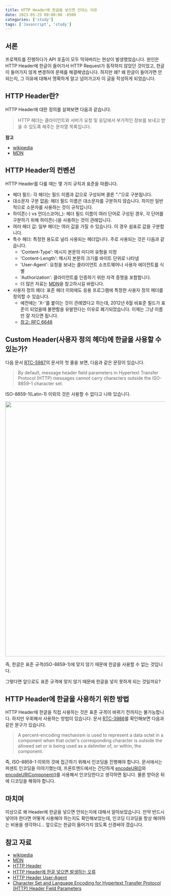 ```yaml
---
title: HTTP Header에 한글을 넣으면 안되는 이유
date: 2023-05-25 00:00:00 -0500
categories: ['study']
tags: ['Javascript', 'study']
---
```


## 서론

프로젝트를 진행하다가 API 호출이 모두 막혀버리는 현상이 발생했었습니다.
원인은 HTTP Header에 한글이 들어가서 HTTP Request가 동작하지 않았던 것이었고, 한글이 들어가지 않게 변경하여 문제를 해결해냈습니다.
하지만 왜? 왜 한글이 들어가면 안되는지, 그 이유에 대해서 명확하게 알고 넘어가고자 이 글을 작성하게 되었습니다.

## HTTP Header란?

HTTP Header에 대한 정의를 살펴보면 다음과 같습니다.

> HTTP 헤더는 클라이언트와 서버가 요청 및 응답에서 부가적인 정보를 보내고 받을 수 있도록 해주는 문자열 목록입니다.

**참고**

- [wikipedia](https://en.wikipedia.org/wiki/List_of_HTTP_header_fields)
- [MDN](https://developer.mozilla.org/ko/docs/Web/HTTP/Headers)

## HTTP Header의 컨벤션

HTTP Header를 다룰 때는 몇 가지 규칙과 표준을 따릅니다.

- 헤더 필드: 각 헤더는 필드 이름과 값으로 구성되며 콜론 ":"으로 구분됩니다.
- 대소문자 구분 없음: 헤더 필드 이름은 대소문자를 구분하지 않습니다. 하지만 일반적으로 소문자를 사용하는 것이 규칙입니다.
- 하이픈(-) vs 언더스코어(_): 헤더 필드 이름이 여러 단어로 구성된 경우, 각 단어를 구분하기 위해 하이픈(-)을 사용하는 것이 관례입니다.
- 여러 헤더 값: 일부 헤더는 여러 값을 가질 수 있습니다. 이 경우 쉼표로 값을 구분합니다.
- 특수 헤더: 특정한 용도로 널리 사용되는 헤더입니다. 주로 사용되는 것은 다음과 같습니다.
  - 'Content-Type': 메시지 본문의 미디어 유형을 지정
  - 'Content-Length': 메시지 본문의 크기를 바이트 단위로 나타냄
  - 'User-Agent': 요청을 보내는 클라이언트 소프트웨어나 사용자 에이전트를 식별
  - 'Authorization': 클라이언트를 인증하기 위한 자격 증명을 포함합니다.
  - 더 많은 자료는 [MDN](https://developer.mozilla.org/en-US/docs/Web/HTTP/Headers/Accept)을 참고하시길 바랍니다.
- 사용자 정의 헤더: 표준 헤더 이외에도 응용 프로그램에 특정한 사용자 정의 헤더를 정의할 수 있습니다.
  - 예전에는 'X-'를 붙이는 것이 관례였다고 하는데, 2012년 6월 비표준 필드가 표준이 되었을때 불편함을 유발한다는 이유로 폐기되었습니다. 이제는 그냥 이름만 잘 지으면 됩니다.
  - [참고: RFC 6648](https://datatracker.ietf.org/doc/html/rfc6648)

## Custom Header(사용자 정의 헤더)에 한글을 사용할 수 있는가?

다음 문서 [RTC-5987](https://datatracker.ietf.org/doc/html/rfc5987)의 문서의 첫 줄을 보면, 다음과 같은 문장이 있습니다.

> By default, message header field parameters in Hypertext Transfer Protocol (HTTP) messages cannot carry characters outside the ISO-8859-1 character set.

ISO-8859-1(Latin-1) 이외의 것은 사용할 수 없다고 나와 있습니다.

<img src="https://www.charset.org/img/charsets/iso-8859-1.gif" alt="" width="800" fill="white" priority />

즉, 한글은 표준 규격(ISO-8859-1)에 맞지 않기 때문에 한글을 사용할 수 없는 것입니다.

그렇다면 앞으로도 표준 규격에 맞지 않기 때문에 한글을 넣지 못하게 되는 것일까요?

## HTTP Header에 한글을 사용하기 위한 방법

HTTP Header에 한글을 직접 사용하는 것은 표준 규격이 바뀌기 전까지는 불가능합니다.
하지만 우회해서 사용하는 방법이 있습니다. 문서 [RTC-3986](https://datatracker.ietf.org/doc/html/rfc3986#section-2.1)를 확인해보면 다음과 같은 문구가 있습니다.

> A percent-encoding mechanism is used to represent a data octet in a component when that octet's corresponding character is outside the allowed set or is being used as a delimiter of, or within, the component.

즉, ISO-8859-1 이외의 것에 접근하기 위해서 인코딩을 진행해야 합니다. 문서에서는 퍼센트 인코딩을 이야기했는데, 프론트엔드에서는 간단하게 [encodeURI()](https://developer.mozilla.org/ko/docs/Web/JavaScript/Reference/Global_Objects/encodeURI)와 [encodeURIComponent()](https://developer.mozilla.org/ko/docs/Web/JavaScript/Reference/Global_Objects/encodeURIComponent)를 사용해서 인코딩한다고 생각하면 됩니다. 물론 받아온 뒤에 디코딩을 해줘야 합니다.

## 마치며

이상으로 왜 Header에 한글을 넣으면 안되는지에 대해서 알아보았습니다. 만약 반드시 넣어야 한다면 어떻게 사용해야 하는지도 확인해보았는데, 인코딩 디코딩을 항상 해야하는 비용을 생각하니... 앞으로는 한글이 들어가지 않도록 신경써야 겠습니다.

## 참고 자료

- [wikipedia](https://en.wikipedia.org/wiki/List_of_HTTP_header_fields)
- [MDN](https://developer.mozilla.org/ko/docs/Web/HTTP/Headers)
- [HTTP Header](https://developer.mozilla.org/ko/docs/Web/HTTP/Headers)
- [HTTP Header에 한글 넣으면 발생하는 오류](https://imksh.com/101)
- [HTTP Header User-Agent](https://jammdev.tistory.com/m/171)
- [Character Set and Language Encoding for Hypertext Transfer Protocol (HTTP) Header Field Parameters](https://datatracker.ietf.org/doc/html/rfc5987)
